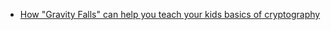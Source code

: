 - [How "Gravity Falls" can help you teach your kids basics of cryptography](https://www.freecodecamp.org/news/how-gravity-falls-can-help-you-teach-your-kids-basics-of-cryptography-18e1c6f9ac39/)

